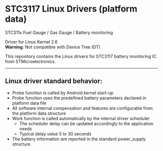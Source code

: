 # STC3117 Linux Drivers (platform data)
STC311x Fuel Gauge / Gas Gauge / Battery monitoring

Driver for Linux Kernel 2.6<br />
__Warning__: Not compatible with Device Tree (DT) <br />

This repository contains the Linux drivers for STC3117 battery monitoring IC from STMicroelectronics.


---------------------------------
Linux driver standard behavior:
---------------------------------

- Probe function is called by Android kernel start-up
- Probe function uses the predefined battery parameters declared in platform data file
- All software internal compensation and features are configurable from the platform data structure
- Work function is called automatically by the internal driver scheduler
	* The scheduler delay can be updated accordingly to the application needs
	* Typical delay value 5 to 30 seconds
- The battery information are reported in the standard power_supply structure


